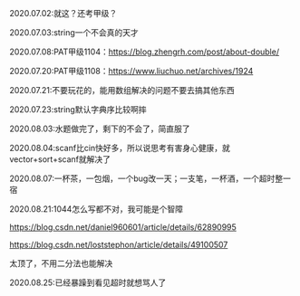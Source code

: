 2020.07.02:就这？还考甲级？

2020.07.03:string一个不会真的天才

2020.07.08:PAT甲级1104：https://blog.zhengrh.com/post/about-double/

2020.07.20:PAT甲级1108：https://www.liuchuo.net/archives/1924

2020.07.21:不要玩花的，能用数组解决的问题不要去搞其他东西

2020.07.23:string默认字典序比较啊摔

2020.08.03:水题做完了，剩下的不会了，简直服了

2020.08.04:scanf比cin快好多，所以说思考有害身心健康，就vector+sort+scanf就解决了

2020.08.07:一杯茶，一包烟，一个bug改一天；一支笔，一杯酒，一个超时整一宿

2020.08.21:1044怎么写都不对，我可能是个智障

https://blog.csdn.net/daniel960601/article/details/62890995

https://blog.csdn.net/loststephon/article/details/49100507

太顶了，不用二分法也能解决

2020.08.25:已经暴躁到看见超时就想骂人了
